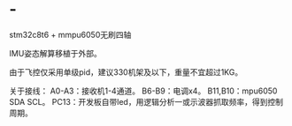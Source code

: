 # -
stm32c8t6 + mmpu6050无刷四轴

IMU姿态解算移植于外部。

由于飞控仅采用单级pid，建议330机架及以下，重量不宜超过1KG。

关于接线：
A0-A3：接收机1-4通道。
B6-B9：电调x4。
B11,B10：mpu6050 SDA SCL。
PC13：开发板自带led，用逻辑分析一或示波器抓取频率，得到控制周期。
